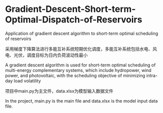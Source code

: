 # Gradient-Descent-Short-term-Optimal-Dispatch-of-Reservoirs
Application of gradient descent algorithm to short-term optimal scheduling of reservoirs

采用梯度下降算法进行多能互补系统短期优化调度，多能互补系统包括水电、风电、光伏，调度目标为日内负荷波动性最小

A gradient descent algorithm is used for short-term optimal scheduling of multi-energy complementary systems, which include hydropower, wind power, and photovoltaic, with the scheduling objective of minimizing intra-day load volatility

项目中main.py为主文件，data.xlsx为模型输入数据文件

In the project, main.py is the main file and data.xlsx is the model input data file.
